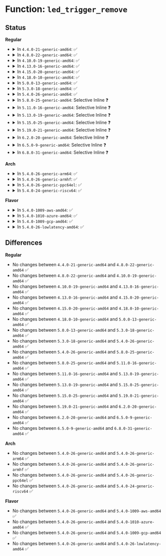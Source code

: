 # Function: <code>led_trigger_remove</code>

## Status
<b>Regular</b>
<ul>
<li>
<details>
<summary>In <code>4.4.0-21-generic-amd64</code>: ✅</summary>

```c
void led_trigger_remove(struct led_classdev * led_cdev)
```

```json
{
  "name": "led_trigger_remove",
  "collision_type": "Unique Global",
  "inline_type": "No",
  "funcs": [
    {
      "addr": 18446744071585982032,
      "name": "led_trigger_remove",
      "external": true,
      "loc": "drivers/leds/led-triggers.c:152",
      "file": "drivers/leds/led-triggers.c",
      "inline": "seen, unknown",
      "caller_inline": [],
      "caller_func": [
        "drivers/leds/led-class.c:brightness_store",
        "drivers/leds/led-triggers.c:led_trigger_store"
      ]
    }
  ],
  "symbols": [
    {
      "addr": 18446744071585982032,
      "name": "led_trigger_remove",
      "section": ".text",
      "bind": "STB_GLOBAL",
      "size": 53
    }
  ]
}
```
</details>
</li>
<li>
<details>
<summary>In <code>4.8.0-22-generic-amd64</code>: ✅</summary>

```c
void led_trigger_remove(struct led_classdev * led_cdev)
```

```json
{
  "name": "led_trigger_remove",
  "collision_type": "Unique Global",
  "inline_type": "No",
  "funcs": [
    {
      "addr": 18446744071586387744,
      "name": "led_trigger_remove",
      "external": true,
      "loc": "drivers/leds/led-triggers.c:145",
      "file": "drivers/leds/led-triggers.c",
      "inline": "seen, unknown",
      "caller_inline": [],
      "caller_func": [
        "drivers/leds/led-class.c:brightness_store",
        "drivers/leds/led-triggers.c:led_trigger_store"
      ]
    }
  ],
  "symbols": [
    {
      "addr": 18446744071586387744,
      "name": "led_trigger_remove",
      "section": ".text",
      "bind": "STB_GLOBAL",
      "size": 53
    }
  ]
}
```
</details>
</li>
<li>
<details>
<summary>In <code>4.10.0-19-generic-amd64</code>: ✅</summary>

```c
void led_trigger_remove(struct led_classdev * led_cdev)
```

```json
{
  "name": "led_trigger_remove",
  "collision_type": "Unique Global",
  "inline_type": "No",
  "funcs": [
    {
      "addr": 18446744071586596592,
      "name": "led_trigger_remove",
      "external": true,
      "loc": "drivers/leds/led-triggers.c:152",
      "file": "drivers/leds/led-triggers.c",
      "inline": "seen, unknown",
      "caller_inline": [],
      "caller_func": [
        "drivers/leds/led-class.c:brightness_store",
        "drivers/leds/led-triggers.c:led_trigger_store"
      ]
    }
  ],
  "symbols": [
    {
      "addr": 18446744071586596592,
      "name": "led_trigger_remove",
      "section": ".text",
      "bind": "STB_GLOBAL",
      "size": 53
    }
  ]
}
```
</details>
</li>
<li>
<details>
<summary>In <code>4.13.0-16-generic-amd64</code>: ✅</summary>

```c
void led_trigger_remove(struct led_classdev * led_cdev)
```

```json
{
  "name": "led_trigger_remove",
  "collision_type": "Unique Global",
  "inline_type": "No",
  "funcs": [
    {
      "addr": 18446744071586721376,
      "name": "led_trigger_remove",
      "external": true,
      "loc": "drivers/leds/led-triggers.c:152",
      "file": "drivers/leds/led-triggers.c",
      "inline": "seen, unknown",
      "caller_inline": [],
      "caller_func": [
        "drivers/leds/led-class.c:brightness_store",
        "drivers/leds/led-triggers.c:led_trigger_store"
      ]
    }
  ],
  "symbols": [
    {
      "addr": 18446744071586721376,
      "name": "led_trigger_remove",
      "section": ".text",
      "bind": "STB_GLOBAL",
      "size": 53
    }
  ]
}
```
</details>
</li>
<li>
<details>
<summary>In <code>4.15.0-20-generic-amd64</code>: ✅</summary>

```c
void led_trigger_remove(struct led_classdev * led_cdev)
```

```json
{
  "name": "led_trigger_remove",
  "collision_type": "Unique Global",
  "inline_type": "No",
  "funcs": [
    {
      "addr": 18446744071587205664,
      "name": "led_trigger_remove",
      "external": true,
      "loc": "drivers/leds/led-triggers.c:152",
      "file": "drivers/leds/led-triggers.c",
      "inline": "seen, unknown",
      "caller_inline": [],
      "caller_func": [
        "drivers/leds/led-class.c:brightness_store",
        "drivers/leds/led-triggers.c:led_trigger_store"
      ]
    }
  ],
  "symbols": [
    {
      "addr": 18446744071587205664,
      "name": "led_trigger_remove",
      "section": ".text",
      "bind": "STB_GLOBAL",
      "size": 53
    }
  ]
}
```
</details>
</li>
<li>
<details>
<summary>In <code>4.18.0-10-generic-amd64</code>: ✅</summary>

```c
void led_trigger_remove(struct led_classdev * led_cdev)
```

```json
{
  "name": "led_trigger_remove",
  "collision_type": "Unique Global",
  "inline_type": "No",
  "funcs": [
    {
      "addr": 18446744071587506208,
      "name": "led_trigger_remove",
      "external": true,
      "loc": "drivers/leds/led-triggers.c:152",
      "file": "drivers/leds/led-triggers.c",
      "inline": "seen, unknown",
      "caller_inline": [],
      "caller_func": [
        "drivers/leds/led-class.c:brightness_store",
        "drivers/leds/led-triggers.c:led_trigger_store"
      ]
    }
  ],
  "symbols": [
    {
      "addr": 18446744071587506208,
      "name": "led_trigger_remove",
      "section": ".text",
      "bind": "STB_GLOBAL",
      "size": 53
    }
  ]
}
```
</details>
</li>
<li>
<details>
<summary>In <code>5.0.0-13-generic-amd64</code>: ✅</summary>

```c
void led_trigger_remove(struct led_classdev * led_cdev)
```

```json
{
  "name": "led_trigger_remove",
  "collision_type": "Unique Global",
  "inline_type": "No",
  "funcs": [
    {
      "addr": 18446744071587686448,
      "name": "led_trigger_remove",
      "external": true,
      "loc": "drivers/leds/led-triggers.c:185",
      "file": "drivers/leds/led-triggers.c",
      "inline": "seen, unknown",
      "caller_inline": [],
      "caller_func": [
        "drivers/leds/led-class.c:brightness_store",
        "drivers/leds/led-triggers.c:led_trigger_store"
      ]
    }
  ],
  "symbols": [
    {
      "addr": 18446744071587686448,
      "name": "led_trigger_remove",
      "section": ".text",
      "bind": "STB_GLOBAL",
      "size": 53
    }
  ]
}
```
</details>
</li>
<li>
<details>
<summary>In <code>5.3.0-18-generic-amd64</code>: ✅</summary>

```c
void led_trigger_remove(struct led_classdev * led_cdev)
```

```json
{
  "name": "led_trigger_remove",
  "collision_type": "Unique Global",
  "inline_type": "No",
  "funcs": [
    {
      "addr": 18446744071587965664,
      "name": "led_trigger_remove",
      "external": true,
      "loc": "drivers/leds/led-triggers.c:181",
      "file": "drivers/leds/led-triggers.c",
      "inline": "seen, unknown",
      "caller_inline": [],
      "caller_func": [
        "drivers/leds/led-class.c:brightness_store",
        "drivers/leds/led-triggers.c:led_trigger_store"
      ]
    }
  ],
  "symbols": [
    {
      "addr": 18446744071587965664,
      "name": "led_trigger_remove",
      "section": ".text",
      "bind": "STB_GLOBAL",
      "size": 55
    }
  ]
}
```
</details>
</li>
<li>
<details>
<summary>In <code>5.4.0-26-generic-amd64</code>: ✅</summary>

```c
void led_trigger_remove(struct led_classdev * led_cdev)
```

```json
{
  "name": "led_trigger_remove",
  "collision_type": "Unique Global",
  "inline_type": "No",
  "funcs": [
    {
      "addr": 18446744071588172800,
      "name": "led_trigger_remove",
      "external": true,
      "loc": "drivers/leds/led-triggers.c:182",
      "file": "drivers/leds/led-triggers.c",
      "inline": "seen, unknown",
      "caller_inline": [],
      "caller_func": [
        "drivers/leds/led-class.c:brightness_store",
        "drivers/leds/led-triggers.c:led_trigger_store"
      ]
    }
  ],
  "symbols": [
    {
      "addr": 18446744071588172800,
      "name": "led_trigger_remove",
      "section": ".text",
      "bind": "STB_GLOBAL",
      "size": 55
    }
  ]
}
```
</details>
</li>
<li>
<details>
<summary>In <code>5.8.0-25-generic-amd64</code>: Selective Inline ❓</summary>

```c
void led_trigger_remove(struct led_classdev * led_cdev)
```

```json
{
  "name": "led_trigger_remove",
  "collision_type": "Unique Global",
  "inline_type": "Selective",
  "funcs": [
    {
      "addr": 18446744071589039517,
      "name": "led_trigger_remove",
      "external": true,
      "loc": "drivers/leds/led-triggers.c:228",
      "file": "drivers/leds/led-triggers.c",
      "inline": "not declared, inlined",
      "caller_inline": [
        "drivers/leds/led-triggers.c:led_trigger_write"
      ],
      "caller_func": [
        "drivers/leds/led-class.c:brightness_store"
      ]
    }
  ],
  "symbols": [
    {
      "addr": 18446744071589037712,
      "name": "led_trigger_remove",
      "section": ".text",
      "bind": "STB_GLOBAL",
      "size": 55
    }
  ]
}
```
</details>
</li>
<li>
<details>
<summary>In <code>5.11.0-16-generic-amd64</code>: Selective Inline ❓</summary>

```c
void led_trigger_remove(struct led_classdev * led_cdev)
```

```json
{
  "name": "led_trigger_remove",
  "collision_type": "Unique Global",
  "inline_type": "Selective",
  "funcs": [
    {
      "addr": 18446744071589048953,
      "name": "led_trigger_remove",
      "external": true,
      "loc": "drivers/leds/led-triggers.c:238",
      "file": "drivers/leds/led-triggers.c",
      "inline": "not declared, inlined",
      "caller_inline": [
        "drivers/leds/led-triggers.c:led_trigger_write"
      ],
      "caller_func": [
        "drivers/leds/led-class.c:brightness_store"
      ]
    }
  ],
  "symbols": [
    {
      "addr": 18446744071589046976,
      "name": "led_trigger_remove",
      "section": ".text",
      "bind": "STB_GLOBAL",
      "size": 55
    }
  ]
}
```
</details>
</li>
<li>
<details>
<summary>In <code>5.13.0-19-generic-amd64</code>: Selective Inline ❓</summary>

```c
void led_trigger_remove(struct led_classdev * led_cdev)
```

```json
{
  "name": "led_trigger_remove",
  "collision_type": "Unique Global",
  "inline_type": "Selective",
  "funcs": [
    {
      "addr": 18446744071588936329,
      "name": "led_trigger_remove",
      "external": true,
      "loc": "drivers/leds/led-triggers.c:238",
      "file": "drivers/leds/led-triggers.c",
      "inline": "not declared, inlined",
      "caller_inline": [
        "drivers/leds/led-triggers.c:led_trigger_write"
      ],
      "caller_func": [
        "drivers/leds/led-class.c:brightness_store"
      ]
    }
  ],
  "symbols": [
    {
      "addr": 18446744071588934368,
      "name": "led_trigger_remove",
      "section": ".text",
      "bind": "STB_GLOBAL",
      "size": 55
    }
  ]
}
```
</details>
</li>
<li>
<details>
<summary>In <code>5.15.0-25-generic-amd64</code>: Selective Inline ❓</summary>

```c
void led_trigger_remove(struct led_classdev * led_cdev)
```

```json
{
  "name": "led_trigger_remove",
  "collision_type": "Unique Global",
  "inline_type": "Selective",
  "funcs": [
    {
      "addr": 18446744071589644073,
      "name": "led_trigger_remove",
      "external": true,
      "loc": "drivers/leds/led-triggers.c:238",
      "file": "drivers/leds/led-triggers.c",
      "inline": "not declared, inlined",
      "caller_inline": [
        "drivers/leds/led-triggers.c:led_trigger_write"
      ],
      "caller_func": [
        "drivers/leds/led-class.c:brightness_store"
      ]
    }
  ],
  "symbols": [
    {
      "addr": 18446744071589642112,
      "name": "led_trigger_remove",
      "section": ".text",
      "bind": "STB_GLOBAL",
      "size": 55
    }
  ]
}
```
</details>
</li>
<li>
<details>
<summary>In <code>5.19.0-21-generic-amd64</code>: Selective Inline ❓</summary>

```c
void led_trigger_remove(struct led_classdev * led_cdev)
```

```json
{
  "name": "led_trigger_remove",
  "collision_type": "Unique Global",
  "inline_type": "Selective",
  "funcs": [
    {
      "addr": 18446744071591145142,
      "name": "led_trigger_remove",
      "external": true,
      "loc": "drivers/leds/led-triggers.c:241",
      "file": "drivers/leds/led-triggers.c",
      "inline": "not declared, inlined",
      "caller_inline": [
        "drivers/leds/led-triggers.c:led_trigger_write"
      ],
      "caller_func": [
        "drivers/leds/led-class.c:brightness_store"
      ]
    }
  ],
  "symbols": [
    {
      "addr": 18446744071591143088,
      "name": "led_trigger_remove",
      "section": ".text",
      "bind": "STB_GLOBAL",
      "size": 63
    }
  ]
}
```
</details>
</li>
<li>
<details>
<summary>In <code>6.2.0-20-generic-amd64</code>: Selective Inline ❓</summary>

```c
void led_trigger_remove(struct led_classdev * led_cdev)
```

```json
{
  "name": "led_trigger_remove",
  "collision_type": "Unique Global",
  "inline_type": "Selective",
  "funcs": [
    {
      "addr": 18446744071592871174,
      "name": "led_trigger_remove",
      "external": true,
      "loc": "drivers/leds/led-triggers.c:241",
      "file": "drivers/leds/led-triggers.c",
      "inline": "not declared, inlined",
      "caller_inline": [
        "drivers/leds/led-triggers.c:led_trigger_write"
      ],
      "caller_func": [
        "drivers/leds/led-class.c:brightness_store"
      ]
    }
  ],
  "symbols": [
    {
      "addr": 18446744071592868912,
      "name": "led_trigger_remove",
      "section": ".text",
      "bind": "STB_GLOBAL",
      "size": 63
    }
  ]
}
```
</details>
</li>
<li>
<details>
<summary>In <code>6.5.0-9-generic-amd64</code>: Selective Inline ❓</summary>

```c
void led_trigger_remove(struct led_classdev * led_cdev)
```

```json
{
  "name": "led_trigger_remove",
  "collision_type": "Unique Global",
  "inline_type": "Selective",
  "funcs": [
    {
      "addr": 18446744071593309734,
      "name": "led_trigger_remove",
      "external": true,
      "loc": "drivers/leds/led-triggers.c:242",
      "file": "drivers/leds/led-triggers.c",
      "inline": "not declared, inlined",
      "caller_inline": [
        "drivers/leds/led-triggers.c:led_trigger_write"
      ],
      "caller_func": [
        "drivers/leds/led-class.c:brightness_store"
      ]
    }
  ],
  "symbols": [
    {
      "addr": 18446744071593307440,
      "name": "led_trigger_remove",
      "section": ".text",
      "bind": "STB_GLOBAL",
      "size": 63
    }
  ]
}
```
</details>
</li>
<li>
<details>
<summary>In <code>6.8.0-31-generic-amd64</code>: Selective Inline ❓</summary>

```c
void led_trigger_remove(struct led_classdev * led_cdev)
```

```json
{
  "name": "led_trigger_remove",
  "collision_type": "Unique Global",
  "inline_type": "Selective",
  "funcs": [
    {
      "addr": 18446744071594066278,
      "name": "led_trigger_remove",
      "external": true,
      "loc": "drivers/leds/led-triggers.c:242",
      "file": "drivers/leds/led-triggers.c",
      "inline": "not declared, inlined",
      "caller_inline": [
        "drivers/leds/led-triggers.c:led_trigger_write"
      ],
      "caller_func": [
        "drivers/leds/led-class.c:brightness_store"
      ]
    }
  ],
  "symbols": [
    {
      "addr": 18446744071594064032,
      "name": "led_trigger_remove",
      "section": ".text",
      "bind": "STB_GLOBAL",
      "size": 63
    }
  ]
}
```
</details>
</li>
</ul>
<b>Arch</b>
<ul>
<li>
<details>
<summary>In <code>5.4.0-26-generic-arm64</code>: ✅</summary>

```c
void led_trigger_remove(struct led_classdev * led_cdev)
```

```json
{
  "name": "led_trigger_remove",
  "collision_type": "Unique Global",
  "inline_type": "No",
  "funcs": [
    {
      "addr": 18446603336501470736,
      "name": "led_trigger_remove",
      "external": true,
      "loc": "drivers/leds/led-triggers.c:182",
      "file": "drivers/leds/led-triggers.c",
      "inline": "seen, unknown",
      "caller_inline": [],
      "caller_func": [
        "drivers/leds/led-class.c:brightness_store",
        "drivers/leds/led-triggers.c:led_trigger_store"
      ]
    }
  ],
  "symbols": [
    {
      "addr": 18446603336501470736,
      "name": "led_trigger_remove",
      "section": ".text",
      "bind": "STB_GLOBAL",
      "size": 68
    }
  ]
}
```
</details>
</li>
<li>
<details>
<summary>In <code>5.4.0-26-generic-armhf</code>: ✅</summary>

```c
void led_trigger_remove(struct led_classdev * led_cdev)
```

```json
{
  "name": "led_trigger_remove",
  "collision_type": "Unique Global",
  "inline_type": "No",
  "funcs": [
    {
      "addr": 3234018756,
      "name": "led_trigger_remove",
      "external": true,
      "loc": "drivers/leds/led-triggers.c:182",
      "file": "drivers/leds/led-triggers.c",
      "inline": "seen, unknown",
      "caller_inline": [],
      "caller_func": [
        "drivers/leds/led-class.c:brightness_store",
        "drivers/leds/led-triggers.c:led_trigger_store"
      ]
    }
  ],
  "symbols": [
    {
      "addr": 3234018756,
      "name": "led_trigger_remove",
      "section": ".text",
      "bind": "STB_GLOBAL",
      "size": 60
    }
  ]
}
```
</details>
</li>
<li>
<details>
<summary>In <code>5.4.0-26-generic-ppc64el</code>: ✅</summary>

```c
void led_trigger_remove(struct led_classdev * led_cdev)
```

```json
{
  "name": "led_trigger_remove",
  "collision_type": "Unique Global",
  "inline_type": "No",
  "funcs": [
    {
      "addr": 13835058055295003936,
      "name": "led_trigger_remove",
      "external": true,
      "loc": "drivers/leds/led-triggers.c:182",
      "file": "drivers/leds/led-triggers.c",
      "inline": "seen, unknown",
      "caller_inline": [],
      "caller_func": [
        "drivers/leds/led-class.c:brightness_store",
        "drivers/leds/led-triggers.c:led_trigger_store"
      ]
    }
  ],
  "symbols": [
    {
      "addr": 13835058055295003936,
      "name": "led_trigger_remove",
      "section": ".text",
      "bind": "STB_GLOBAL",
      "size": 104
    }
  ]
}
```
</details>
</li>
<li>
<details>
<summary>In <code>5.4.0-24-generic-riscv64</code>: ✅</summary>

```c
void led_trigger_remove(struct led_classdev * led_cdev)
```

```json
{
  "name": "led_trigger_remove",
  "collision_type": "Unique Global",
  "inline_type": "No",
  "funcs": [
    {
      "addr": 18446743936278058652,
      "name": "led_trigger_remove",
      "external": true,
      "loc": "drivers/leds/led-triggers.c:182",
      "file": "drivers/leds/led-triggers.c",
      "inline": "seen, unknown",
      "caller_inline": [],
      "caller_func": [
        "drivers/leds/led-class.c:brightness_store",
        "drivers/leds/led-triggers.c:led_trigger_store"
      ]
    }
  ],
  "symbols": [
    {
      "addr": 18446743936278058652,
      "name": "led_trigger_remove",
      "section": ".text",
      "bind": "STB_GLOBAL",
      "size": 72
    }
  ]
}
```
</details>
</li>
</ul>
<b>Flavor</b>
<ul>
<li>
<details>
<summary>In <code>5.4.0-1009-aws-amd64</code>: ✅</summary>

```c
void led_trigger_remove(struct led_classdev * led_cdev)
```

```json
{
  "name": "led_trigger_remove",
  "collision_type": "Unique Global",
  "inline_type": "No",
  "funcs": [
    {
      "addr": 18446744071587792272,
      "name": "led_trigger_remove",
      "external": true,
      "loc": "drivers/leds/led-triggers.c:182",
      "file": "drivers/leds/led-triggers.c",
      "inline": "seen, unknown",
      "caller_inline": [],
      "caller_func": [
        "drivers/leds/led-triggers.c:led_trigger_store"
      ]
    }
  ],
  "symbols": [
    {
      "addr": 18446744071587792272,
      "name": "led_trigger_remove",
      "section": ".text",
      "bind": "STB_GLOBAL",
      "size": 55
    }
  ]
}
```
</details>
</li>
<li>
<details>
<summary>In <code>5.4.0-1010-azure-amd64</code>: ✅</summary>

```c
void led_trigger_remove(struct led_classdev * led_cdev)
```

```json
{
  "name": "led_trigger_remove",
  "collision_type": "Unique Global",
  "inline_type": "No",
  "funcs": [
    {
      "addr": 18446744071587495696,
      "name": "led_trigger_remove",
      "external": true,
      "loc": "drivers/leds/led-triggers.c:182",
      "file": "drivers/leds/led-triggers.c",
      "inline": "seen, unknown",
      "caller_inline": [],
      "caller_func": [
        "drivers/leds/led-triggers.c:led_trigger_store"
      ]
    }
  ],
  "symbols": [
    {
      "addr": 18446744071587495696,
      "name": "led_trigger_remove",
      "section": ".text",
      "bind": "STB_GLOBAL",
      "size": 55
    }
  ]
}
```
</details>
</li>
<li>
<details>
<summary>In <code>5.4.0-1009-gcp-amd64</code>: ✅</summary>

```c
void led_trigger_remove(struct led_classdev * led_cdev)
```

```json
{
  "name": "led_trigger_remove",
  "collision_type": "Unique Global",
  "inline_type": "No",
  "funcs": [
    {
      "addr": 18446744071588127328,
      "name": "led_trigger_remove",
      "external": true,
      "loc": "drivers/leds/led-triggers.c:182",
      "file": "drivers/leds/led-triggers.c",
      "inline": "seen, unknown",
      "caller_inline": [],
      "caller_func": [
        "drivers/leds/led-class.c:brightness_store",
        "drivers/leds/led-triggers.c:led_trigger_store"
      ]
    }
  ],
  "symbols": [
    {
      "addr": 18446744071588127328,
      "name": "led_trigger_remove",
      "section": ".text",
      "bind": "STB_GLOBAL",
      "size": 55
    }
  ]
}
```
</details>
</li>
<li>
<details>
<summary>In <code>5.4.0-26-lowlatency-amd64</code>: ✅</summary>

```c
void led_trigger_remove(struct led_classdev * led_cdev)
```

```json
{
  "name": "led_trigger_remove",
  "collision_type": "Unique Global",
  "inline_type": "No",
  "funcs": [
    {
      "addr": 18446744071588244864,
      "name": "led_trigger_remove",
      "external": true,
      "loc": "drivers/leds/led-triggers.c:182",
      "file": "drivers/leds/led-triggers.c",
      "inline": "seen, unknown",
      "caller_inline": [],
      "caller_func": [
        "drivers/leds/led-class.c:brightness_store",
        "drivers/leds/led-triggers.c:led_trigger_store"
      ]
    }
  ],
  "symbols": [
    {
      "addr": 18446744071588244864,
      "name": "led_trigger_remove",
      "section": ".text",
      "bind": "STB_GLOBAL",
      "size": 55
    }
  ]
}
```
</details>
</li>
</ul>

## Differences
<b>Regular</b>
<ul>
<li>
No changes between <code>4.4.0-21-generic-amd64</code> and <code>4.8.0-22-generic-amd64</code> ✅
</li>
<li>
No changes between <code>4.8.0-22-generic-amd64</code> and <code>4.10.0-19-generic-amd64</code> ✅
</li>
<li>
No changes between <code>4.10.0-19-generic-amd64</code> and <code>4.13.0-16-generic-amd64</code> ✅
</li>
<li>
No changes between <code>4.13.0-16-generic-amd64</code> and <code>4.15.0-20-generic-amd64</code> ✅
</li>
<li>
No changes between <code>4.15.0-20-generic-amd64</code> and <code>4.18.0-10-generic-amd64</code> ✅
</li>
<li>
No changes between <code>4.18.0-10-generic-amd64</code> and <code>5.0.0-13-generic-amd64</code> ✅
</li>
<li>
No changes between <code>5.0.0-13-generic-amd64</code> and <code>5.3.0-18-generic-amd64</code> ✅
</li>
<li>
No changes between <code>5.3.0-18-generic-amd64</code> and <code>5.4.0-26-generic-amd64</code> ✅
</li>
<li>
No changes between <code>5.4.0-26-generic-amd64</code> and <code>5.8.0-25-generic-amd64</code> ✅
</li>
<li>
No changes between <code>5.8.0-25-generic-amd64</code> and <code>5.11.0-16-generic-amd64</code> ✅
</li>
<li>
No changes between <code>5.11.0-16-generic-amd64</code> and <code>5.13.0-19-generic-amd64</code> ✅
</li>
<li>
No changes between <code>5.13.0-19-generic-amd64</code> and <code>5.15.0-25-generic-amd64</code> ✅
</li>
<li>
No changes between <code>5.15.0-25-generic-amd64</code> and <code>5.19.0-21-generic-amd64</code> ✅
</li>
<li>
No changes between <code>5.19.0-21-generic-amd64</code> and <code>6.2.0-20-generic-amd64</code> ✅
</li>
<li>
No changes between <code>6.2.0-20-generic-amd64</code> and <code>6.5.0-9-generic-amd64</code> ✅
</li>
<li>
No changes between <code>6.5.0-9-generic-amd64</code> and <code>6.8.0-31-generic-amd64</code> ✅
</li>
</ul>
<b>Arch</b>
<ul>
<li>
No changes between <code>5.4.0-26-generic-amd64</code> and <code>5.4.0-26-generic-arm64</code> ✅
</li>
<li>
No changes between <code>5.4.0-26-generic-amd64</code> and <code>5.4.0-26-generic-armhf</code> ✅
</li>
<li>
No changes between <code>5.4.0-26-generic-amd64</code> and <code>5.4.0-26-generic-ppc64el</code> ✅
</li>
<li>
No changes between <code>5.4.0-26-generic-amd64</code> and <code>5.4.0-24-generic-riscv64</code> ✅
</li>
</ul>
<b>Flavor</b>
<ul>
<li>
No changes between <code>5.4.0-26-generic-amd64</code> and <code>5.4.0-1009-aws-amd64</code> ✅
</li>
<li>
No changes between <code>5.4.0-26-generic-amd64</code> and <code>5.4.0-1010-azure-amd64</code> ✅
</li>
<li>
No changes between <code>5.4.0-26-generic-amd64</code> and <code>5.4.0-1009-gcp-amd64</code> ✅
</li>
<li>
No changes between <code>5.4.0-26-generic-amd64</code> and <code>5.4.0-26-lowlatency-amd64</code> ✅
</li>
</ul>
